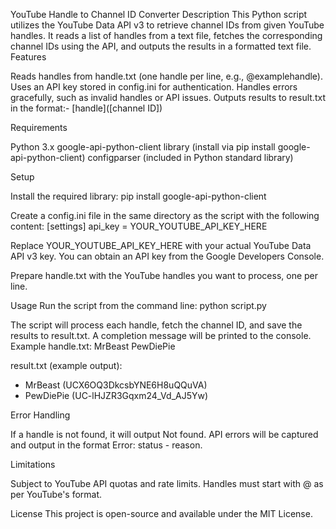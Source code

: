 YouTube Handle to Channel ID Converter
Description
This Python script utilizes the YouTube Data API v3 to retrieve channel IDs from given YouTube handles. It reads a list of handles from a text file, fetches the corresponding channel IDs using the API, and outputs the results in a formatted text file.
Features

Reads handles from handle.txt (one handle per line, e.g., @examplehandle).
Uses an API key stored in config.ini for authentication.
Handles errors gracefully, such as invalid handles or API issues.
Outputs results to result.txt in the format:- [handle]([channel ID])



Requirements

Python 3.x
google-api-python-client library (install via pip install google-api-python-client)
configparser (included in Python standard library)

Setup

Install the required library:
pip install google-api-python-client


Create a config.ini file in the same directory as the script with the following content:
[settings]
api_key = YOUR_YOUTUBE_API_KEY_HERE

Replace YOUR_YOUTUBE_API_KEY_HERE with your actual YouTube Data API v3 key. You can obtain an API key from the Google Developers Console.

Prepare handle.txt with the YouTube handles you want to process, one per line.


Usage
Run the script from the command line:
python script.py

The script will process each handle, fetch the channel ID, and save the results to result.txt. A completion message will be printed to the console.
Example
handle.txt:
MrBeast
PewDiePie

result.txt (example output):
- MrBeast (UCX6OQ3DkcsbYNE6H8uQQuVA)
- PewDiePie (UC-lHJZR3Gqxm24_Vd_AJ5Yw)

Error Handling

If a handle is not found, it will output Not found.
API errors will be captured and output in the format Error: status - reason.

Limitations

Subject to YouTube API quotas and rate limits.
Handles must start with @ as per YouTube's format.

License
This project is open-source and available under the MIT License.